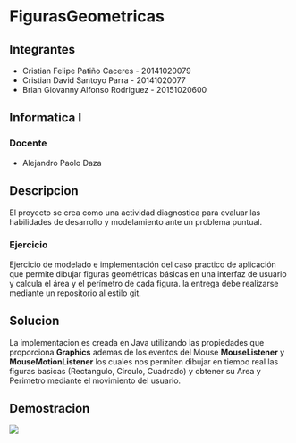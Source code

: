 # FigurasGeometricas

## Integrantes

* Cristian Felipe Patiño Caceres - 20141020079
* Cristian David Santoyo Parra - 20141020077 
* Brian Giovanny Alfonso Rodriguez - 20151020600

## Informatica I

### Docente

* Alejandro Paolo Daza 

## Descripcion

El proyecto se crea como una actividad diagnostica para evaluar las habilidades de desarrollo y modelamiento ante un problema puntual.

### Ejercicio

Ejercicio de modelado e implementación del caso practico de aplicación que permite dibujar figuras geométricas básicas en una interfaz de usuario y calcula el área y el perímetro de cada figura. la entrega debe realizarse mediante un repositorio al estilo git.

## Solucion 

La implementacion es creada en Java utilizando las propiedades que proporciona **Graphics** ademas de los eventos del Mouse **MouseListener** y **MouseMotionListener** los cuales nos permiten dibujar en tiempo real las figuras basicas (Rectangulo, Circulo, Cuadrado) y obtener su Area y Perimetro mediante el movimiento del usuario.

## Demostracion 
![](gif_aplicacion.gif)